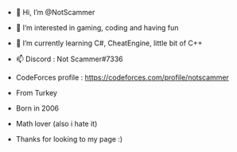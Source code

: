 - 👋 Hi, I’m @NotScammer
- 👀 I’m interested in gaming, coding and having fun
- 🌱 I’m currently learning C#, CheatEngine, little bit of C++
- 📫 Discord : Not Scammer#7336
- CodeForces profile : https://codeforces.com/profile/notscammer

- From Turkey
- Born in 2006
- Math lover (also i hate it)


- Thanks for looking to my page :)


<!---
NotScammer/NotScammer is a ✨ special ✨ repository because its `README.md` (this file) appears on your GitHub profile.
You can click the Preview link to take a look at your changes.
--->
